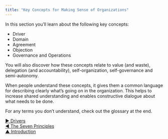 ```yaml
---
title: "Key Concepts for Making Sense of Organizations"
---
```



In this section you’ll learn about the following key concepts:

- Driver
- Domain
- Agreement
- Objection
- Governance and Operations

You will also discover how these concepts relate to value (and waste), delegation (and accountability), self-organization, self-governance and semi-autonomy.

When people understand these concepts, it gives them a common language for describing clearly what’s going on in the organization. This helps to increase shared understanding and enables constructive dialogue about what needs to be done.

For any terms you don’t understand, check out the glossary at the end.


[&#9654; Drivers](driver.html)<br/>[&#9664; The Seven Principles](principles.html)<br/>[&#9650; Introduction](introduction.html)

